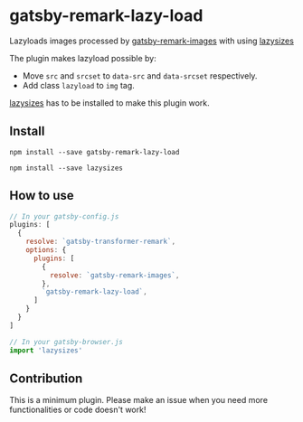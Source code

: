 # gatsby-remark-lazy-load

Lazyloads images processed by [gatsby-remark-images](https://www.gatsbyjs.org/packages/gatsby-remark-images/) with using [lazysizes](https://www.npmjs.com/package/lazysizes)

The plugin makes lazyload possible by:

* Move `src` and `srcset` to `data-src` and `data-srcset` respectively.
* Add class `lazyload` to `img` tag.

[lazysizes](https://www.npmjs.com/package/lazysizes) has to be installed to make this plugin work.

## Install

`npm install --save gatsby-remark-lazy-load`

`npm install --save lazysizes`

## How to use

```js
// In your gatsby-config.js
plugins: [
  {
    resolve: `gatsby-transformer-remark`,
    options: {
      plugins: [
        {
          resolve: `gatsby-remark-images`,
        },
        `gatsby-remark-lazy-load`,
      ]
    }
  }
]
```

```js
// In your gatsby-browser.js
import 'lazysizes'
```

## Contribution
This is a minimum plugin. Please make an issue when you need more functionalities or code doesn't work!